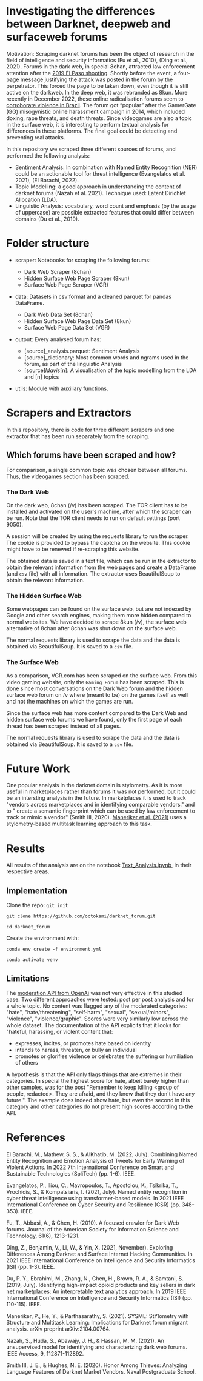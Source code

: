 # Investigating the differences between Darknet, deepweb and surfaceweb forums

Motivation: Scraping darknet forums has been the object of research in the field of intelligence and security informatics (Fu et al., 2010), (Ding et al., 2021).
Forums in the dark web, in special 8chan, attracted law enforcement attention after the [2019 El Paso shooting](https://www.nbcnews.com/news/us-news/investigators-reasonably-confident-texas-suspect-left-anti-immigrant-screed-tipped-n1039031). Shortly before the event, a four-page message justifying the attack was posted in the forum by the perpetrator. This forced the page to be taken down, even though it is still active on the darkweb. In the deep web, it was rebranded as 8kun. More recently in December 2022, these online radicalisation forums seem to [corroborate violence in Brazil](https://restofworld.org/2023/online-extremism-linked-school-shootings-brazil/). The forum got “popular” after the GamerGate (GG) misogynistic online harassment campaign in 2014, which included doxing, rape threats, and death threats. Since videogames are also a topic in the surface web, it is interesting to perform textual analysis for differences in these platforms. The final goal could be detecting and preventing real attacks.

In this repository we scraped three different sources of forums, and performed the following analysis:
- Sentiment Analysis: In combination with Named Entity Recognition (NER) could be an actionable tool for threat intelligence (Evangelatos et al. 2021), (El Barachi, 2022).
- Topic Modelling: a good approach in understanding the content of darknet forums (Nazah et al. 2021). Technique used: Latent Dirichlet Allocation (LDA). 
- Linguistic Analysis: vocabulary, word count and emphasis (by the usage of uppercase) are possible extracted features that could differ between domains (Du et al., 2019).

# Folder structure
- scraper: Notebooks for scraping the following forums:
    - Dark Web Scraper (8chan)
    - Hidden Surface Web Page Scraper (8kun)
    - Surface Web Page Scraper (VGR)

- data: Datasets in csv format and a cleaned parquet for pandas DataFrame.
  - Dark Web Data Set (8chan)
  - Hidden Surface Web Page Data Set (8kun)
  - Surface Web Page Data Set (VGR)

- output: Every analysed forum has:
  - [source]_analysis.parquet: Sentiment Analysis
  - [source]_dictionary: Most common words and ngrams used in the forum, as part of the linguistic Analysis
  - [source]_ldavis_[n]: A visualisation of the topic modelling from the LDA and [n] topics

- utils: Module with auxiliary functions.

# Scrapers and Extractors
In this repository, there is code for three different scrapers and one extractor 
that has been run separately from the scraping.

## Which forums have been scraped and how?
For comparison, a single common topic was chosen between all forums. Thus, the videogames section has been scraped. 

### The Dark Web
On the dark web, 8chan (/v) has been scraped. The TOR client has to be installed and 
activated on the user's machine, after which the scraper can be run. Note that the
TOR client needs to run on default settings (port 9050).

A session will be created by using the requests library to run the scraper. 
The cookie is provided to bypass the captcha on the website. This cookie might have 
to be renewed if re-scraping this website.

The obtained data is saved in a text file, which can be run in the extractor to obtain the 
relevant information from the web pages and create a DataFrame (and `csv` file) with all
information. The extractor uses BeautifulSoup to obtain the relevant information.

### The Hidden Surface Web
Some webpages can be found on the surface web, but are not indexed by Google and other
search engines, making them more hidden compared to normal websites. We have decided to
scrape 8kun (/v), the surface web alternative of 8chan after 8chan was shut down on the 
surface web.

The normal requests library is used to scrape the data and the data is obtained via 
BeautifulSoup. It is saved to a `csv` file.

### The Surface Web
As a comparison, VGR.com has been scraped on the surface web. From this video gaming website,
only the `Gaming Forum` has been scraped. This is done since most conversations on the 
Dark Web forum and the hidden surface web forum on /v where (meant to be) on the games 
itself as well and not the machines on which the games are run.

Since the surface web has more content compared to the Dark Web and hidden surface web forums 
we have found, only the first page of each thread has been scraped instead of all pages.

The normal requests library is used to scrape the data and the data is obtained via
BeautifulSoup. It is saved to a `csv` file.

# Future Work
One popular analysis in the darknet domain is stylometry. As it is more useful in marketplaces rather than forums it was not performed, but it could be an intersting analysis in the future. In marketplaces it is used to track "vendors across marketplaces and in identifying comparable vendors." and to " create a semantic fingerprint which can be used by law enforcement to track or mimic a vendor" (Smith III, 2020). [Maneriker et al. (2021)](https://github.com/pranavmaneriker/sysml) uses a stylometry-based multitask learning approach to this task. 

# Results
All results of the analysis are on the notebook [Text_Analysis.ipynb](https://github.com/octokami/darknet_forum/blob/main/Text_Analysis.ipynb), in their respective areas.

## Implementation
Clone the repo:
`git init`

`git clone https://github.com/octokami/darknet_forum.git`

`cd darknet_forum`

Create the environment with: 

`conda env create -f environment.yml`

`conda activate venv`

## Limitations
The [moderation API from OpenAi](https://platform.openai.com/docs/guides/moderation) was not very effective in this studied case. Two different approaches were tested: post per post analysis and for a whole topic. No content was flagged any of the moderated categories: "hate", "hate/threatening", "self-harm", "sexual", "sexual/minors", "violence", "violence/graphic". Scores were very similarly low across the whole dataset. The documentation of the API explicits that it looks for "hateful, harassing, or violent content that:
- expresses, incites, or promotes hate based on identity
- intends to harass, threaten, or bully an individual
- promotes or glorifies violence or celebrates the suffering or humiliation of others

A hypothesis is that the API only flags things that are extremes in their categories. In special the highest score for hate, albeit barely higher than other samples, was for the post "Remember to keep killing <group of people, redacted>. They are afraid, and they know that they don't have any future.". The example does indeed show hate, but even the second in this category and other categories do not present high scores according to the API.

# References
El Barachi, M., Mathew, S. S., & AlKhatib, M. (2022, July). Combining Named Entity Recognition and Emotion Analysis of Tweets for Early Warning of Violent Actions. In 2022 7th International Conference on Smart and Sustainable Technologies (SpliTech) (pp. 1-6). IEEE.

Evangelatos, P., Iliou, C., Mavropoulos, T., Apostolou, K., Tsikrika, T., Vrochidis, S., & Kompatsiaris, I. (2021, July). Named entity recognition in cyber threat intelligence using transformer-based models. In 2021 IEEE International Conference on Cyber Security and Resilience (CSR) (pp. 348-353). IEEE.

Fu, T., Abbasi, A., & Chen, H. (2010). A focused crawler for Dark Web forums. Journal of the American Society for Information Science and Technology, 61(6), 1213-1231.

Ding, Z., Benjamin, V., Li, W., & Yin, X. (2021, November). Exploring Differences Among Darknet and Surface Internet Hacking Communities. In 2021 IEEE International Conference on Intelligence and Security Informatics (ISI) (pp. 1-3). IEEE.

Du, P. Y., Ebrahimi, M., Zhang, N., Chen, H., Brown, R. A., & Samtani, S. (2019, July). Identifying high-impact opioid products and key sellers in dark net marketplaces: An interpretable text analytics approach. In 2019 IEEE International Conference on Intelligence and Security Informatics (ISI) (pp. 110-115). IEEE.

Maneriker, P., He, Y., & Parthasarathy, S. (2021). SYSML: StYlometry with Structure and Multitask Learning: Implications for Darknet forum migrant analysis. arXiv preprint arXiv:2104.00764.

Nazah, S., Huda, S., Abawajy, J. H., & Hassan, M. M. (2021). An unsupervised model for identifying and characterizing dark web forums. IEEE Access, 9, 112871-112892.

Smith III, J. E., & Hughes, N. E. (2020). Honor Among Thieves: Analyzing Language Features of Darknet Market Vendors. Naval Postgraduate School.
